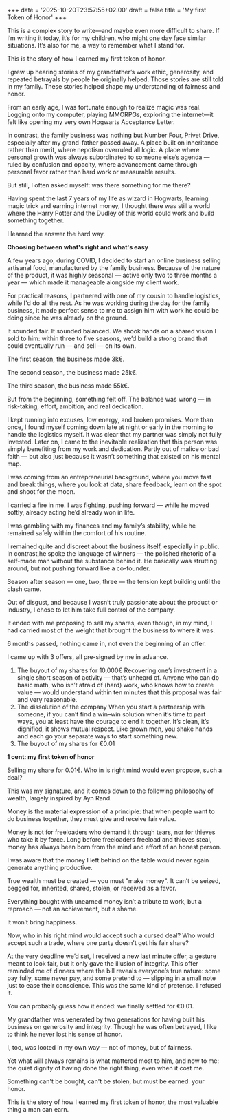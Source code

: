 +++
date = '2025-10-20T23:57:55+02:00'
draft = false
title = 'My first Token of Honor'
+++

This is a complex story to write—and maybe even more difficult to share. If I’m writing it today, it’s for my children, who might one day face similar situations. 
It’s also for me, a way to remember what I stand for.

This is the story of how I earned my first token of honor.

I grew up hearing stories of my grandfather’s work ethic, generosity, and repeated betrayals by people he originally helped. Those stories are still told in my family. These stories helped shape my understanding of fairness and honor. 

From an early age, I was fortunate enough to realize magic was real. Logging onto my computer, playing MMORPGs, exploring the internet—it felt like opening my very own Hogwarts Acceptance Letter.

In contrast, the family business was nothing but Number Four, Privet Drive, especially after my grand-father passed away. A place built on inheritance rather than merit, where nepotism overruled all logic. A place where personal growth was always subordinated to someone else’s agenda — ruled by confusion and opacity, where advancement came through personal favor rather than hard work or measurable results.

But still, I often asked myself: was there something for me there? 

Having spent the last 7 years of my life as wizard in Hogwarts, learning magic trick and earning internet money, I thought there was still a world where the Harry Potter and the Dudley of this world could work and build something together. 

I learned the answer the hard way. 

**Choosing between what's right and what's easy**

A few years ago, during COVID, I decided to start an online business selling artisanal food, manufactured by the family business. Because of the nature of the product, it was highly seasonal — active only two to three months a year — which made it manageable alongside my client work. 

For practical reasons, I partnered with one of my cousin to handle logistics, while I'd do all the rest. As he was working during the day for the family business, it made perfect sense to me to assign him with work he could be doing since he was already on the ground. 

It sounded fair. It sounded balanced. We shook hands on a shared vision I sold to him: within three to five seasons, we’d build a strong brand that could eventually run — and sell — on its own.

The first season, the business made 3k€.

The second season, the business made 25k€.

The third season, the business made 55k€.

But from the beginning, something felt off. 
The balance was wrong — in risk-taking, effort, ambition, and real dedication. 

I kept running into excuses, low energy, and broken promises. More than once, I found myself coming down late at night or early in the morning to handle the logistics myself. It was clear that my partner was simply not fully invested. Later on, I came to the inevitable realization that this person was simply benefiting from my work and dedication. Partly out of malice or bad faith — but also just because it wasn’t something that existed on his mental map.

I was coming from an entrepreneurial background, where you move fast and break things, where you look at data, share feedback, learn on the spot and shoot for the moon. 

I carried a fire in me. I was fighting, pushing forward — while he moved softly, already acting he’d already won in life. 

I was gambling with my finances and my family’s stability, while he remained safely within the comfort of his routine. 

I remained quite and discreet about the business itself, especially in public. In contrast,he spoke the language of winners — the polished rhetoric of a self-made man without the substance behind it. He basically was strutting around, but not pushing forward like a co-founder. 

Season after season — one, two, three — the tension kept building until the clash came. 

Out of disgust, and because I wasn’t truly passionate about the product or industry, I chose to let him take full control of the company.

It ended with me proposing to sell my shares, even though, in my mind, I had carried most of the weight that brought the business to where it was. 

6 months passed, nothing came in, not even the beginning of an offer. 

 I came up with 3 offers, all pre-signed by me in advance.

1. The buyout of my shares for 10,000€
   Recovering one’s investment in a single short season of activity — that’s unheard of. 
   Anyone who can do basic math, who isn’t afraid of (hard) work, who knows how to create value — would understand within ten minutes that this proposal was fair and very reasonable.
2. The dissolution of the company
   When you start a partnership with someone, if you can’t find a win–win solution when it’s time to part ways, you at least have the courage to end it together. 
   It’s clean, it’s dignified, it shows mutual respect. Like grown men, you shake hands and each go your separate ways to start something new.
3. The buyout of my shares for €0.01

**1 cent: my first token of honor**
   
Selling my share for 0.01€. Who in is right mind would even propose, such a deal?

This was my signature, and it comes down to the following philosophy of wealth, largely inspired by Ayn Rand.

Money is the material expression of a principle: that when people want to do business together, they must give and receive fair value.

Money is not for freeloaders who demand it through tears, nor for thieves who take it by force. Long before freeloaders freeload and thieves steal, money has always been born from the mind and effort of an honest person.

I was aware that the money I left behind on the table would never again generate anything productive.

True wealth must be created — you must "make money". 
It can’t be seized, begged for, inherited, shared, stolen, or received as a favor. 

Everything bought with unearned money isn’t a tribute to work, but a reproach — not an achievement, but a shame. 

It won’t bring happiness.

Now, who in his right mind would accept such a cursed deal? Who would accept such a trade, where one party doesn't get his fair share? 

At the very deadline we’d set, I received a new last minute offer, a gesture meant to look fair, but it only gave the illusion of integrity. This offer reminded me of dinners where the bill reveals everyone’s true nature: some pay fully, some never pay, and some pretend to — slipping in a small note just to ease their conscience. This was the same kind of pretense. I refused it.

You can probably guess how it ended: we finally settled for €0.01.

My grandfather was venerated by two generations for having built his business on generosity and integrity. Though he was often betrayed, I like to think he never lost his sense of honor. 

I, too, was looted in my own way — not of money, but of fairness. 

Yet what will always remains is what mattered most to him, and now to me: the quiet dignity of having done the right thing, even when it cost me. 

Something can't be bought, can't be stolen, but must be earned: your honor.

This is the story of how I earned my first token of honor, the most valuable thing a man can earn. 